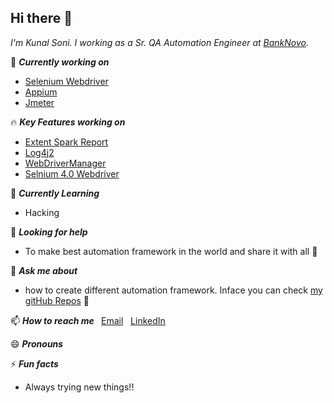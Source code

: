 ## Hi there 👋

*I'm Kunal Soni. I working as a  Sr. QA Automation Engineer at [BankNovo](https://www.banknovo.com/).*

🔭 <B> *Currently working on* </B> 

- [Selenium Webdriver](https://www.selenium.dev/documentation/en/webdriver/)
- [Appium](http://appium.io/)
- [Jmeter](https://jmeter.apache.org/)

:fire: <B> *Key Features working on* </B>

- [Extent Spark Report](https://github.com/extent-framework/extentreports-java/wiki/A-Complete-Example) <br>
- [Log4j2](https://logging.apache.org/log4j/2.x/manual/configuration.html)<br>
- [WebDriverManager](https://github.com/bonigarcia/webdrivermanager)<br>
- [Selnium 4.0 Webdriver](https://www.selenium.dev/maven/) <br>

🌱 <B> *Currently Learning* </B>
- Hacking <br>

🤔 <B> *Looking for help* </B>  
- To make best automation framework in the world and share it with all :musical_note: <br> 

💬 <B> *Ask me about* </B> 
- how to create different automation framework. Inface you can check [my gitHub Repos](https://github.com/writeonk?tab=repositories) :fallen_leaf: <br>

📫 <B> *How to reach me* </B>
&nbsp; [Email](write@gmail.com)
&nbsp; [LinkedIn](https://www.linkedin.com/in/writeonk/)
 
😄 <B> *Pronouns* <br> </B>

⚡ <B> *Fun facts* <br> </B>
- Always trying new things!!
